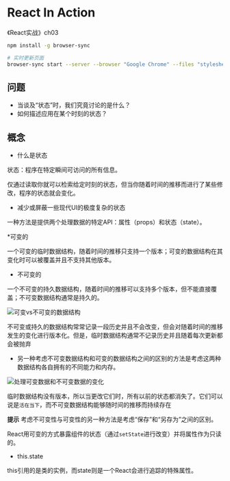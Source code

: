 # React In Action

《React实战》ch03

```bash
npm install -g browser-sync

# 实时更新页面
browser-sync start --server --browser "Google Chrome" --files "stylesheets/*.css, *.html, *.js"

```

## 问题

* 当谈及“状态”时，我们究竟讨论的是什么？
* 如何描述应用在某个时刻的状态？

## 概念

* 什么是状态

状态：程序在特定瞬间可访问的所有信息。

仅通过读取你就可以检索给定时刻的状态，但当你随着时间的推移而进行了某些修改，程序的状态就会变化。

* 减少或屏蔽一些现代UI的极度复杂的状态

一种方法是提供两个处理数据的特定API：属性（props）和状态（state）。

*可变的

一个可变的临时数据结构，随着时间的推移只支持一个版本；可变的数据结构在其变化时可以被覆盖并且不支持其他版本。

* 不可变的

一个不可变的持久数据结构，随着时间的推移可以支持多个版本，但不能直接覆盖；不可变数据结构通常是持久的。

![可变vs不可变的数据结构](https://tva1.sinaimg.cn/large/007S8ZIlly1ggomjgjre1j30hs08q0ug.jpg)

不可变或持久的数据结构常常记录一段历史并且不会改变，但会对随着时间的推移发生的变化进行版本化。但是，临时数据结构通常不记录历史并且随着每次更新都会被抛弃

* 另一种考虑不可变数据结构和可变的数据结构之间的区别的方法是考虑这两种数据结构各自拥有的不同能力和内存。

![处理可变数据和不可变数据的变化](https://tva1.sinaimg.cn/large/007S8ZIlly1ggomrp074wj30hs0cidi2.jpg)

临时数据结构没有版本，所以当更改它们时，所有以前的状态都消失了。它们可以说是`活在当下`，而不可变数据结构能够随时间的推移而持续存在

**提示** 考虑不可变性与可变性的另一种方法是考虑“保存”和“另存为”之间的区别。

React用可变的方式暴露组件的状态（通过`setState`进行改变）并将属性作为只读的。

* this.state

this引用的是类的实例，而state则是一个React会进行追踪的特殊属性。
